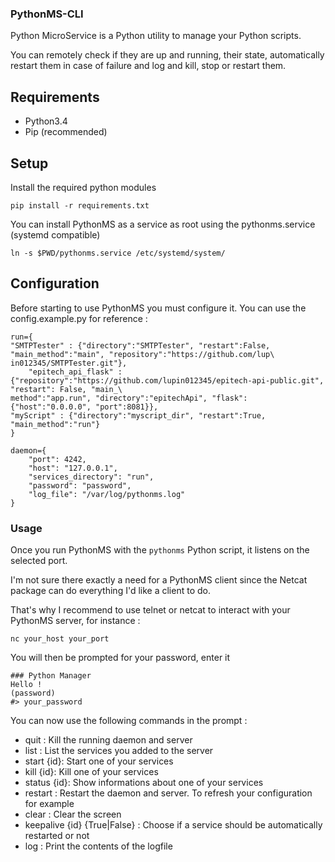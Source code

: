 ### PythonMS-CLI

Python MicroService is a Python utility to manage your Python scripts.

You can remotely check if they are up and running, their state, automatically restart them in case of failure and log and kill, stop or restart them.

## Requirements

- Python3.4
- Pip (recommended)

## Setup

Install the required python modules

``` pip install -r requirements.txt ```

You can install PythonMS as a service as root using the pythonms.service (systemd compatible)

``` ln -s $PWD/pythonms.service /etc/systemd/system/ ```

## Configuration

Before starting to use PythonMS you must configure it. You can use the config.example.py for reference :

```
run={
"SMTPTester" : {"directory":"SMTPTester", "restart":False, "main_method":"main", "repository":"https://github.com/lup\
in012345/SMTPTester.git"},
    "epitech_api_flask" : {"repository":"https://github.com/lupin012345/epitech-api-public.git", "restart": False, "main_\
method":"app.run", "directory":"epitechApi", "flask":{"host":"0.0.0.0", "port":8081}},
"myScript" : {"directory":"myscript_dir", "restart":True, "main_method":"run"}
}

daemon={
    "port": 4242,
    "host": "127.0.0.1",
    "services_directory": "run",
    "password": "password",
    "log_file": "/var/log/pythonms.log"
}
```

### Usage

Once you run PythonMS with the ```pythonms``` Python script, it listens on the selected port.

I'm not sure there exactly a need for a PythonMS client since the Netcat package can do everything I'd like a client to do.

That's why I recommend to use telnet or netcat to interact with your PythonMS server, for instance :

```nc your_host your_port```

You will then be prompted for your password, enter it

```
### Python Manager
Hello !
(password)
#> your_password
```

You can now use the following commands in the prompt :

- quit : Kill the running daemon and server
- list : List the services you added to the server
- start {id}: Start one of your services
- kill {id}: Kill one of your services
- status {id}: Show informations about one of your services
- restart : Restart the daemon and server. To refresh your configuration for example
- clear : Clear the screen
- keepalive {id} {True|False} : Choose if a service should be automatically restarted or not
- log : Print the contents of the logfile